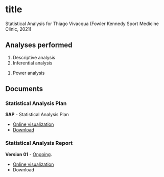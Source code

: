 <!-- Instructions -->

<!-- - substitute xxx by the analysis code -->
<!-- - v01: substitute milestone in mmm01/mmm02 -->
<!-- - v02: substitute project in ppp01/ppp02 -->
<!-- - Remove this block -->

# title

Statistical Analysis for Thiago Vivacqua (Fowler Kennedy Sport Medicine Clinic, 2021)

## Analyses performed

1. Descriptive analysis
1. Inferential analysis
<!-- 1. Statistical models -->
1. Power analysis

## Documents

### Statistical Analysis Plan

**SAP** - Statistical Analysis Plan

- [Online visualization][sapviz-v01]
- [Download][sappdf-v01]
<!-- - Download -->

[sapviz-v01]: report/SAP-2021-004-TV-v01.md
[sappdf-v01]: report/SAP-2021-004-TV-v01.pdf?raw=true

### Statistical Analysis Report

<!-- **Version 02** - [Ongoing][v02-project]. -->
<!-- <\!-- **Version 02** - [Concluded][v02-project]. -\-> -->

<!-- - [Online visualization][reportviz-v02] -->
<!-- - Download -->
<!-- <\!-- - [Download][pdf-v02] -\-> -->

<!-- --- -->

**Version 01** - [Ongoing][v01-project].
<!-- **Version 01** - [Concluded][v01-project]. -->

- [Online visualization][reportviz-v01]
- Download
<!-- - [Download][pdf-v01] -->

[milestone-v01]: https://github.com/philsf-biostat/SAR-2021-004-TV/milestone/1
[reportviz-v01]: report/SAR-2021-004-TV-v01.md
[docx-v01]: report/SAR-2021-004-TV-v01.docx?raw=true
[pdf-v01]: report/SAR-2021-004-TV-v01.pdf?raw=true
[v01-project]: https://github.com/philsf-biostat/SAR-2021-004-TV/projects/1

[milestone-v02]: https://github.com/philsf-biostat/SAR-2021-004-TV/milestone/mmm02
[reportviz-v02]: report/SAR-2021-004-TV-v02.md
[docx-v02]: report/SAR-2021-004-TV-v02.docx?raw=true
[pdf-v02]: report/SAR-2021-004-TV-v02.pdf?raw=true
[v02-project]: https://github.com/philsf-biostat/SAR-2021-004-TV/projects/ppp02
